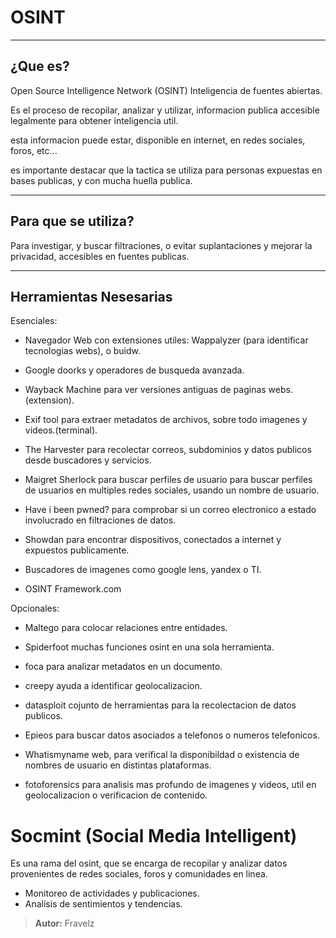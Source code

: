 # OSINT

---

## ¿Que es?

Open Source Intelligence Network (OSINT)
Inteligencia de fuentes abiertas.

Es el proceso de recopilar, analizar y utilizar,
informacion publica accesible legalmente para 
obtener inteligencia util.

esta informacion puede estar, disponible en 
internet, en redes sociales, foros, etc...

es importante destacar que la tactica se utiliza
para personas expuestas en bases publicas, y con
mucha huella publica.

---

## Para que se utiliza?

Para investigar, y buscar filtraciones, o 
evitar suplantaciones y mejorar la privacidad,
accesibles en fuentes publicas.

---

## Herramientas Nesesarias

Esenciales:

* Navegador Web con extensiones utiles:
Wappalyzer (para identificar tecnologias webs),
o buidw.

* Google doorks y operadores de busqueda
avanzada.

* Wayback Machine para ver versiones antiguas de
paginas webs.(extension).

* Exif tool para extraer metadatos de archivos,
sobre todo imagenes y videos.(terminal).

* The Harvester para recolectar correos,
subdominios y datos publicos desde buscadores y
servicios.

* Maigret Sherlock para buscar perfiles de usuario
para buscar perfiles de usuarios en multiples
redes sociales, usando un nombre de usuario.

* Have i been pwned? para comprobar si un correo
electronico a estado involucrado en filtraciones
de datos.

* Showdan para encontrar dispositivos, conectados
a internet y expuestos publicamente.

* Buscadores de imagenes como google lens, yandex
o TI.

* OSINT Framework.com

Opcionales:

* Maltego para colocar relaciones entre entidades.

* Spiderfoot muchas funciones osint en una sola
herramienta.

* foca para analizar metadatos en un documento.
* creepy ayuda a identificar geolocalizacion.

* datasploit cojunto de herramientas para la
recolectacion de datos publicos.

* Epieos para buscar datos asociados a telefonos
o numeros telefonicos.

* Whatismyname web, para verifical la disponibildad
o existencia de nombres de usuario en distintas
plataformas.

* fotoforensics para analisis mas profundo de
imagenes y videos, util en geolocalizacion o
verificacion de contenido.

# Socmint (Social Media Intelligent)

Es una rama del osint, que se encarga de recopilar
y analizar datos provenientes de redes sociales,
foros y comunidades en linea.

* Monitoreo de actividades y publicaciones.
* Analisis de sentimientos y tendencias.

> **Autor:** Fravelz
